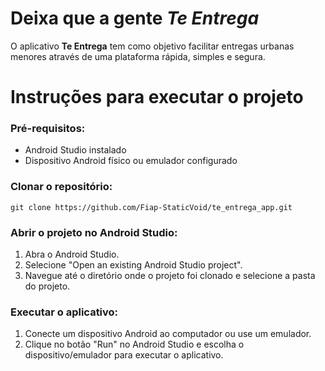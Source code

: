 # Deixa que a gente *Te Entrega*
O aplicativo **Te Entrega** tem como objetivo facilitar entregas urbanas menores através de uma plataforma rápida, simples e segura.

# Instruções para executar o projeto
### Pré-requisitos:
- Android Studio instalado
- Dispositivo Android físico ou emulador configurado

### Clonar o repositório:

`git clone https://github.com/Fiap-StaticVoid/te_entrega_app.git`

### Abrir o projeto no Android Studio:
1. Abra o Android Studio.
2. Selecione "Open an existing Android Studio project".
3. Navegue até o diretório onde o projeto foi clonado e selecione a pasta do projeto.

### Executar o aplicativo:
1. Conecte um dispositivo Android ao computador ou use um emulador.
2. Clique no botão "Run" no Android Studio e escolha o dispositivo/emulador para executar o aplicativo.
